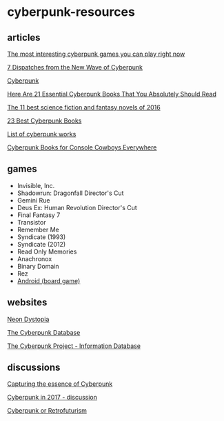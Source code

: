# cyberpunk-resources

## articles

[The most interesting cyberpunk games you can play right now](http://www.gamesradar.com/best-cyberpunk-games/)

[7 Dispatches from the New Wave of Cyberpunk](https://www.barnesandnoble.com/blog/sci-fi-fantasy/7-dispatches-new-wave-cyberpunk/)

[Cyberpunk](https://www.goodreads.com/genres/cyberpunk)

[Here Are 21 Essential Cyberpunk Books That You Absolutely Should Read](https://www.gizmodo.com.au/2016/01/the-essential-cyberpunk-reading-list/)

[The 11 best science fiction and fantasy novels of 2016](https://www.theverge.com/2016/12/28/13792040/sci-fi-fantasy-book-year-in-review-best-of-2016)

[23 Best Cyberpunk Books](https://best-sci-fi-books.com/23-best-cyberpunk-books/)

[List of cyberpunk works](https://en.wikipedia.org/wiki/List_of_cyberpunk_works)

[Cyberpunk Books for Console Cowboys Everywhere](https://theportalist.com/cyberpunk-books-for-console-cowboys-everywhere)

## games

* Invisible, Inc.
* Shadowrun: Dragonfall Director's Cut
* Gemini Rue
* Deus Ex: Human Revolution Director's Cut
* Final Fantasy 7
* Transistor
* Remember Me
* Syndicate (1993)
* Syndicate (2012)
* Read Only Memories
* Anachronox
* Binary Domain
* Rez
* [Android (board game)](https://en.wikipedia.org/wiki/Android_(board_game))

## websites

[Neon Dystopia](https://www.neondystopia.com/)

[The Cyberpunk Database](https://cyberpunkdatabase.net/)

[The Cyberpunk Project - Information Database](http://project.cyberpunk.ru/idb/)

## discussions

[Capturing the essence of Cyberpunk](https://scifi.stackexchange.com/questions/2383/capturing-the-essence-of-cyberpunk/2384)

[Cyberpunk in 2017 - discussion](https://www.reddit.com/r/Cyberpunk/comments/6d0vxo/cyberpunk_in_2017_discussion/)

[Cyberpunk or Retrofuturism](https://www.reddit.com/r/RetroFuturism/comments/64i5p2/cyberpunk_or_retrofuturism/)
